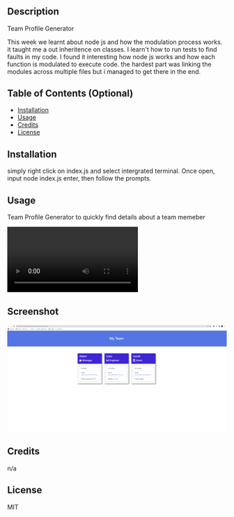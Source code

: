 # <Team Profile Generator>

## Description

Team Profile Generator

This week we learnt about node js and how the modulation process works. it taught me a out inheritence on classes. I learn't how to run tests to find faults in my code.
I found it interesting how node js works and how each function is modulated to execute code. the hardest part was linking the modules across multiple files but i managed to get there in the end.

## Table of Contents (Optional)

- [Installation](#installation)
- [Usage](#usage)
- [Credits](#credits)
- [License](#license)

## Installation

simply right click on index.js and select intergrated terminal. Once open, input node index.js enter, then follow the prompts.

## Usage

Team Profile Generator to quickly find details about a team memeber

![Uasge video](../teamprofile-/Untitled_%20Feb%202%2C%202023%2010_00%20PM.webm)

## Screenshot


![Team Profile Generator](Team%20Profile%20Generator.png)


## Credits

n/a

## License

MIT